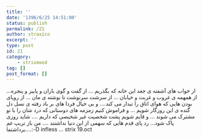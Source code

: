 ```yaml
---
title: ''
date: '1396/6/25 14:51:00'
status: publish
permalink: /21
author: straxico
excerpt: ''
type: post
id: 21
category:
    - strixmood
tag: []
post_format: []
---
```

<div>از خواب های آشفته ی جغد این خانه که بگذریم … از گفت و گوی باران و پاییز و پنجره… از همهمه ی غروب و غربت و خیابان … از سرشت سرنوشت نا نوشته ی مان … از رویای بودن هایی که هوای اتاق را تبدار می کند…. و بی خیال فردا های بر باد رفته ی نسل دل گنده ی این روزگار شویم … و فراموش کنیم زمزمه های دوستانی که درد شان را با تو مشترک می شوند … و قایم شویم پشت شخصیت غیر شخیصی که داریم …. شاید روزی پاک شود… رد پای قدم هایی که سهمی از این دنیا نداشتند …. من باز تریپ غم برداشتما….:-D infless … strix 19.oct</div>